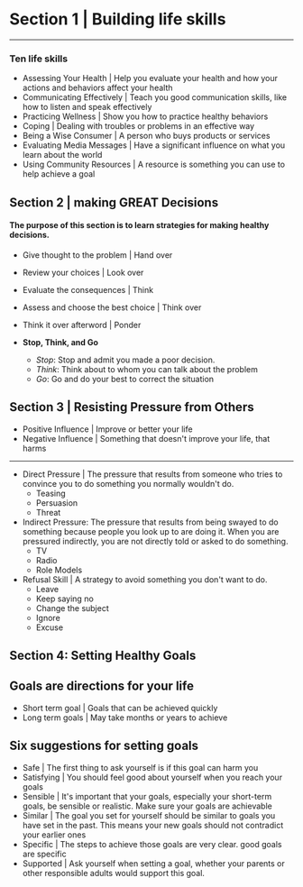 
# Section 1 | Building life skills
---
### Ten life skills
- Assessing Your Health | Help you evaluate your health and how your actions and behaviors affect your health
- Communicating Effectively | Teach you good communication skills, like how to listen and speak effectively
- Practicing Wellness | Show you how to practice healthy behaviors
- Coping | Dealing with troubles or problems in an effective way
- Being a Wise Consumer | A person who buys products or services
- Evaluating Media Messages | Have a significant influence on what you learn about the world
- Using Community Resources | A resource is something you can use to help achieve a goal

## Section 2 | making GREAT Decisions
#### The purpose of this section is to learn strategies for making healthy decisions.

- Give thought to the problem | Hand over
- Review your choices | Look over
- Evaluate the consequences | Think
- Assess and choose the best choice | Think over
- Think it over afterword | Ponder

- **Stop, Think, and Go**
	- *Stop*: Stop and admit you made a poor decision.
	- *Think*: Think about to whom you can talk about the problem
	- *Go*: Go and do your best to correct the situation

## Section 3 | Resisting Pressure from Others

- Positive Influence | Improve or better your life
- Negative Influence | Something that doesn't improve your life, that harms
---
- Direct Pressure | The pressure that results from someone who tries to convince you to do something you normally wouldn't do.
	- Teasing
	- Persuasion
	- Threat
- Indirect Pressure: The pressure that results from being swayed to do something because people you look up to are doing it. When you are pressured indirectly, you are not directly told or asked to do something.
	- TV
	- Radio
	- Role Models
- Refusal Skill | A strategy to avoid something you don't want to do.
	- Leave
	- Keep saying no
	- Change the subject
	- Ignore
	- Excuse
## Section 4: Setting Healthy Goals

## Goals are directions for your life
- Short term goal | Goals that can be achieved quickly
- Long term goals | May take months or years to achieve
## Six suggestions for setting goals
- Safe | The first thing to ask yourself is if this goal can harm you
- Satisfying | You should feel good about yourself when you reach your goals
- Sensible | It's important that your goals, especially your short-term goals, be sensible or realistic. Make sure your goals are achievable
- Similar | The goal you set for yourself should be similar to goals you have set in the past. This means your new goals should not contradict your earlier ones
- Specific | The steps to achieve those goals are very clear. good goals are specific
- Supported | Ask yourself when setting a goal, whether your parents or other responsible adults would support this goal.
##
